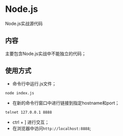 # Node.js
Node.js实战源代码
## 内容
主要包含Node.js实战中不能独立的代码；
## 使用方式
- 命令行中运行.js文件；
```
node index.js
```
- 在新的命令行窗口中进行链接到指定hostname和port；
```
telnet 127.0.0.1 8888
```
  - ctrl + ] 进行交互；
- 在浏览器中访问`http://localhost:8888`;
